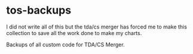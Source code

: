 # tos-backups

I did not write all of this but the tda/cs merger has forced me to make this collection to save all the work done to make my charts.

Backups of all custom code for TDA/CS Merger.
